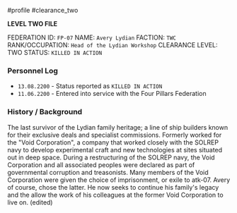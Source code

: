 #profile #clearance_two 

**LEVEL TWO FILE**

FEDERATION ID: `FP-07`
NAME: `Avery Lydian`
FACTION: `TWC`
RANK/OCCUPATION: `Head of the Lydian Workshop`
CLEARANCE LEVEL: TWO
STATUS: `KILLED IN ACTION`

### Personnel Log
- `13.08.2200` - Status reported as `KILLED IN ACTION`
- `11.06.2200` - Entered into service with the Four Pillars Federation

### History / Background
The last survivor of the Lydian family heritage; a line of ship builders known for their exclusive deals and specialist commissions. Formerly worked for the "Void Corporation", a company that worked closely with the SOLREP navy to develop experimental craft and new technologies at sites situated out in deep space. During a restructuring of the SOLREP navy, the Void Corporation and all associated peoples were declared as part of governmental corruption and treasonists. Many members of the Void Corporation were given the choice of imprisonment, or exile to atk-07. Avery of course, chose the latter. He now seeks to continue his family's legacy and the allow the work of his colleagues at the former Void Corporation to live on. (edited)
